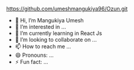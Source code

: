 https://github.com/umeshmangukiya96/Ozun.git
- 👋 Hi, I’m Mangukiya Umesh
- 👀 I’m interested in ...
- 🌱 I’m currently learning in React Js
- 💞️ I’m looking to collaborate on ...
- 📫 How to reach me ...
- 😄 Pronouns: ...
- ⚡ Fun fact: ...

<!---
umeshmangukiya96/umeshmangukiya96 is a ✨ special ✨ repository because its `README.md` (this file) appears on your GitHub profile.
You can click the Preview link to take a look at your changes.
--->
